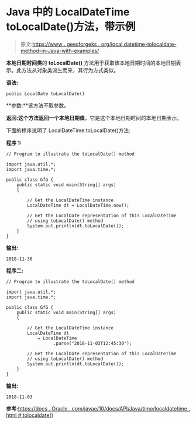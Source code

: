 # Java 中的 LocalDateTime toLocalDate()方法，带示例

> 原文:[https://www . geesforgeks . org/local datetime-tolocaldate-method-in-Java-with-examples/](https://www.geeksforgeeks.org/localdatetime-tolocaldate-method-in-java-with-examples/)

**本地日期时间类**的 **toLocalDate()** 方法用于获取该本地日期时间的本地日期表示。此方法从对象类派生而来，其行为方式类似。

**语法:**

```
public LocalDate toLocalDate()
```

**参数:**该方法不取参数。

**返回:**这个方法返回一个**本地日期值**，它是这个本地日期时间的本地日期表示。

下面的程序说明了 LocalDateTime.toLocalDate()方法:

**程序 1:**

```
// Program to illustrate the toLocalDate() method

import java.util.*;
import java.time.*;

public class GfG {
    public static void main(String[] args)
    {

        // Get the LocalDateTime instance
        LocalDateTime dt = LocalDateTime.now();

        // Get the LocalDate representation of this LocalDateTime
        // using toLocalDate() method
        System.out.println(dt.toLocalDate());
    }
}
```

**输出:**

```
2018-11-30

```

**程序二:**

```
// Program to illustrate the toLocalDate() method

import java.util.*;
import java.time.*;

public class GfG {
    public static void main(String[] args)
    {

        // Get the LocalDateTime instance
        LocalDateTime dt
            = LocalDateTime
                  .parse("2018-11-03T12:45:30");

        // Get the LocalDate representation of this LocalDateTime
        // using toLocalDate() method
        System.out.println(dt.toLocalDate());
    }
}
```

**输出:**

```
2018-11-03

```

**参考:**[https://docs . Oracle . com/javae/10/docs/API/Java/time/localdatetime . html # tolocaldate()](https://docs.oracle.com/javase/10/docs/api/java/time/LocalDateTime.html#toLocalDate())